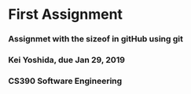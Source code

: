 # First Assignment
### Assignmet with the sizeof in gitHub using git
### Kei Yoshida, due Jan 29, 2019
### CS390 Software Engineering
